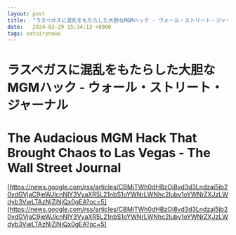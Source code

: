 ```yaml
---
layout: post
title:  "ラスベガスに混乱をもたらした大胆なMGMハック - ウォール・ストリート・ジャーナル"
date:   2024-03-29 15:34:13 +0900
tags: setuirynews 
---
```


# ラスベガスに混乱をもたらした大胆なMGMハック - ウォール・ストリート・ジャーナル



# The Audacious MGM Hack That Brought Chaos to Las Vegas - The Wall Street Journal

[https://news.google.com/rss/articles/CBMiTWh0dHBzOi8vd3d3Lndzai5jb20vdGVjaC9jeWJlcnNlY3VyaXR5L21nbS1oYWNrLWNhc2luby1oYWNrZXJzLWdyb3VwLTAzNjZjNjQx0gEA?oc=5](https://news.google.com/rss/articles/CBMiTWh0dHBzOi8vd3d3Lndzai5jb20vdGVjaC9jeWJlcnNlY3VyaXR5L21nbS1oYWNrLWNhc2luby1oYWNrZXJzLWdyb3VwLTAzNjZjNjQx0gEA?oc=5)


